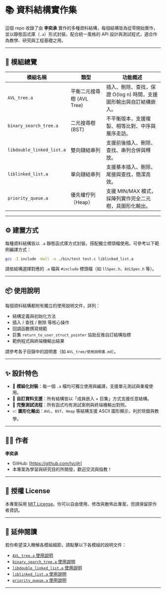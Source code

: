 # 📚 資料結構實作集

這個 repo 收錄了由 **李奕承** 實作的多種資料結構，每個結構皆為從零開始實作，並以靜態函式庫（`.a`）形式封裝，配合統一風格的 API 設計與測試程式，適合作為教學、研究與工程基礎之用。

---

## 🧩 模組總覽

| 模組名稱 | 類型 | 功能概述 |
|----------|------|-----------|
| `AVL_tree.a` | 平衡二元搜尋樹 (AVL Tree) | 插入、刪除、查找，保證 O(log n) 時間，支援圖形輸出與自訂結構嵌入。 |
| `binary_search_tree.a` | 二元搜尋樹 (BST) | 不平衡版本，支援複製、相等比對、中序與層序走訪。 |
| `libdouble_linked_list.a` | 雙向鏈結串列 | 支援前後插入、刪除、查找、串列合併與釋放。 |
| `liblinked_list.a` | 單向鏈結串列 | 支援基本插入、刪除、尾接與查找，簡潔高效。 |
| `priority_queue.a` | 優先權佇列（Heap） | 支援 MIN/MAX 模式，採陣列實作完全二元樹，具圖形化輸出。 |

---

## ⚙️ 建置方式

每種資料結構皆以 `.a` 靜態函式庫方式封裝，搭配獨立標頭檔使用。可參考以下範例編譯方式：

```bash
gcc -I include -Wall -o ./bin/test test.c liblinked_list.a
```

請依結構選擇對應的 `.a` 檔與 `#include` 標頭檔（如 `llSpec.h`、`AVLSpec.h` 等）。

---

## 📦 使用說明

每個資料結構都附有獨立的使用說明文件，詳列：

- 結構定義與初始化方法
- 插入 / 查找 / 刪除 等核心操作
- 回調函數撰寫規範
- 巨集 `return_to_user_struct_pointer` 協助反推自訂結構指標
- 範例程式與終端機輸出結果

請參考各子目錄中的說明書（如 `AVL_tree/使用說明書.md`）。

---

## ✨ 設計特色

- 📌 **模組化封裝**：每一個 `.a` 檔均可獨立使用與編譯，支援單元測試與重複使用。
- 🧠 **自訂資料支援**：所有結構皆以「成員嵌入 + 巨集」方式支援任意結構。
- 🧪 **完整測試流程**：所有函式均有測試案例與終端機輸出對照。
- 📈 **圖形化輸出**：`AVL`、`BST`、`Heap` 等結構支援 ASCII 圖形顯示，利於除錯與教學。

---

## 👨‍💻 作者

**李奕承**  
- GitHub: [https://github.com/lyciih]
- 本專案為學習與研究目的所開發，歡迎交流與指教！

---

## 🪪 授權 License

本專案採用 [MIT License](./LICENSE)。你可以自由使用、修改與散佈此專案，但請保留原作者資訊。

---

## 🔗 延伸閱讀

若你希望深入瞭解各模組細節，請點擊以下各模組的說明文件：

- [`AVL_tree.a` 使用說明](./AVL_tree/使用說明書.md)
- [`binary_search_tree.a` 使用說明](./Binary_Search_Tree/使用說明書.md)
- [`libdouble_linked_list.a` 使用說明](./Double_Link_List/使用說明書.md)
- [`liblinked_list.a` 使用說明](./Link_List/使用說明書.md)
- [`priority_queue.a` 使用說明](./Priority_queue/使用說明書.md)

---


